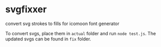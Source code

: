 # svgfixxer
convert svg strokes to fills for icomoon font generator

To convert svgs, place them in `actual` folder and run `node test.js`. The updated svgs can be found in `fix` folder.
